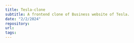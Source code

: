 ```yaml
---
title: Tesla-clone
subtitle: A frontend clone of Business website of Tesla.
date: "2/2/2024"
repository:
url:
tags:
---
```


